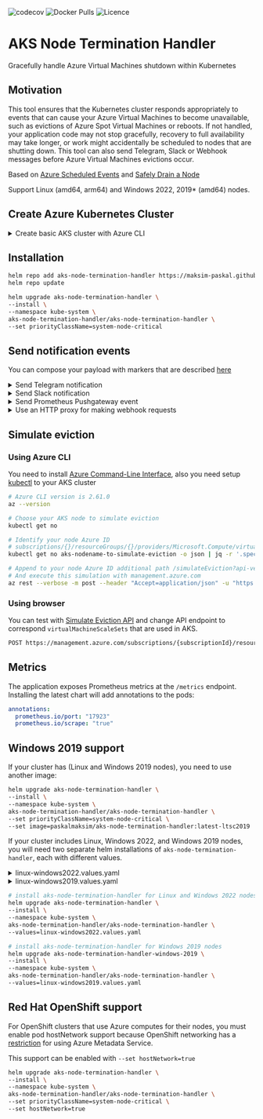 ![codecov](https://codecov.io/gh/maksim-paskal/aks-node-termination-handler/graph/badge.svg?token=0Z0ENDM8VW)
![Docker Pulls](https://img.shields.io/docker/pulls/paskalmaksim/aks-node-termination-handler.svg)
![Licence](https://img.shields.io/github/license/maksim-paskal/aks-node-termination-handler.svg)

# AKS Node Termination Handler

Gracefully handle Azure Virtual Machines shutdown within Kubernetes

## Motivation

This tool ensures that the Kubernetes cluster responds appropriately to events that can cause your Azure Virtual Machines to become unavailable, such as evictions of Azure Spot Virtual Machines or reboots. If not handled, your application code may not stop gracefully, recovery to full availability may take longer, or work might accidentally be scheduled to nodes that are shutting down. This tool can also send Telegram, Slack or Webhook messages before Azure Virtual Machines evictions occur.

Based on [Azure Scheduled Events](https://docs.microsoft.com/en-us/azure/virtual-machines/linux/scheduled-events) and [Safely Drain a Node](https://kubernetes.io/docs/tasks/administer-cluster/safely-drain-node/)

Support Linux (amd64, arm64) and Windows 2022, 2019* (amd64) nodes.

## Create Azure Kubernetes Cluster

<details>
  <summary>Create basic AKS cluster with Azure CLI</summary>

```bash
# https://learn.microsoft.com/en-us/azure/aks/learn/quick-kubernetes-deploy-cli

# Azure CLI version is 2.50.0
az --version

# Create resource group
az group create \
--name test-aks-group-eastus \
--location eastus

# Create aks cluster, with not spot instances
az aks create \
--resource-group test-aks-group-eastus \
--name MyManagedCluster \
--node-count 1 \
--node-vm-size Standard_DS2_v2 \
--enable-cluster-autoscaler \
--min-count 1 \
--max-count 3

# Create Linux nodepool with Spot Virtual Machines and autoscaling
az aks nodepool add \
--resource-group test-aks-group-eastus \
--cluster-name MyManagedCluster \
--name spotpool \
--priority Spot \
--eviction-policy Delete \
--spot-max-price -1 \
--enable-cluster-autoscaler \
--node-vm-size Standard_DS2_v2 \
--min-count 0 \
--max-count 10

# Create Windows (Windows Server 2022) nodepool with Spot Virtual Machines and autoscaling
az aks nodepool add \
--resource-group test-aks-group-eastus \
--cluster-name MyManagedCluster \
--os-type Windows \
--os-sku Windows2022 \
--priority Spot \
--eviction-policy Delete \
--spot-max-price -1 \
--enable-cluster-autoscaler \
--name spot01 \
--min-count 1 \
--max-count 3

# Create Windows (Windows Server 2019) nodepool with Spot Virtual Machines and autoscaling
az aks nodepool add \
--resource-group test-aks-group-eastus \
--cluster-name MyManagedCluster \
--os-type Windows \
--os-sku Windows2019 \
--priority Spot \
--eviction-policy Delete \
--spot-max-price -1 \
--enable-cluster-autoscaler \
--name spot2 \
--min-count 1 \
--max-count 3

# Get config to connect to cluster
az aks get-credentials \
--resource-group test-aks-group-eastus \
--name MyManagedCluster
```

</details>

## Installation

```bash
helm repo add aks-node-termination-handler https://maksim-paskal.github.io/aks-node-termination-handler/
helm repo update

helm upgrade aks-node-termination-handler \
--install \
--namespace kube-system \
aks-node-termination-handler/aks-node-termination-handler \
--set priorityClassName=system-node-critical
```

## Send notification events

You can compose your payload with markers that are described [here](pkg/template/README.md)

<details>
  <summary>Send Telegram notification</summary>

```bash
helm upgrade aks-node-termination-handler \
--install \
--namespace kube-system \
aks-node-termination-handler/aks-node-termination-handler \
--set priorityClassName=system-node-critical \
--set 'args[0]=-telegram.token=<telegram token>' \
--set 'args[1]=-telegram.chatID=<telegram chatid>'
```
</details>

<details>
  <summary>Send Slack notification</summary>

```bash
# create payload file
cat <<EOF | tee values.yaml
priorityClassName: system-node-critical

args:
- -webhook.url=https://hooks.slack.com/services/T00000000/B00000000/XXXXXXXXXXXXXXXXXXXXXXXX
- -webhook.template-file=/files/slack-payload.json
- -webhook.contentType=application/json
- -webhook.method=POST
- -webhook.timeout=30s

configMap:
  data:
    slack-payload.json: |
      {
        "channel": "#mychannel",
        "username": "webhookbot",
        "text": "This is message for {{ .NodeName }}, {{ .InstanceType }} from {{ .NodeRegion }}",
        "icon_emoji": ":ghost:"
      }
EOF

# install/upgrade helm chart
helm upgrade aks-node-termination-handler \
--install \
--namespace kube-system \
aks-node-termination-handler/aks-node-termination-handler \
--values values.yaml
```
</details>

<details>
  <summary>Send Prometheus Pushgateway event</summary>

```bash
cat <<EOF | tee values.yaml
priorityClassName: system-node-critical

args:
- -webhook.url=http://prometheus-pushgateway.prometheus.svc.cluster.local:9091/metrics/job/aks-node-termination-handler
- -webhook.template-file=/files/prometheus-pushgateway-payload.txt
- -webhook.contentType=text/plain
- -webhook.method=POST
- -webhook.timeout=30s

configMap:
  data:
    prometheus-pushgateway-payload.txt: |
      node_termination_event{node="{{ .NodeName }}"} 1
EOF

# install/upgrade helm chart
helm upgrade aks-node-termination-handler \
--install \
--namespace kube-system \
aks-node-termination-handler/aks-node-termination-handler \
--values values.yaml
```
</details>

<details>
  <summary>Use an HTTP proxy for making webhook requests</summary>

Use the flag `-webhook.http-proxy=http://someproxy:3128` for making requests with a proxy. This flag can use HTTP or HTTPS addresses. You can also use basic auth.

```bash
cat <<EOF | tee values.yaml
priorityClassName: system-node-critical

args:
- -webhook.url=https://someserver/somepath
- -webhook.template-file=/files/payload.json
- -webhook.contentType=text/plain
- -webhook.method=POST
- -webhook.timeout=30s
- -webhook.http-proxy=https://someproxy:3128

configMap:
  data:
    payload.json: "This is message for {{ .NodeName }}, {{ .InstanceType }} from {{ .NodeRegion }}"
EOF

# install/upgrade helm chart
helm upgrade aks-node-termination-handler \
--install \
--namespace kube-system \
aks-node-termination-handler/aks-node-termination-handler \
--values values.yaml
```
</details>

## Simulate eviction

### Using Azure CLI

You need to install [Azure Command-Line Interface](https://learn.microsoft.com/en-us/cli/azure/), also you need setup [kubectl](https://learn.microsoft.com/en-us/azure/aks/learn/quick-kubernetes-deploy-cli#connect-to-the-cluster) to your AKS cluster

```bash
# Azure CLI version is 2.61.0
az --version

# Choose your AKS node to simulate eviction
kubectl get no

# Identify your node Azure ID
# subscriptions/{}/resourceGroups/{}/providers/Microsoft.Compute/virtualMachineScaleSets/{}/virtualMachines/{}
kubectl get no aks-nodename-to-simulate-eviction -o json | jq -r '.spec.providerID[9:]'

# Append to your node Azure ID additional path /simulateEviction?api-version=2024-03-01
# And execute this simulation with management.azure.com
az rest --verbose -m post --header "Accept=application/json" -u "https://management.azure.com/{Azure ID}/simulateEviction?api-version=2024-03-01"
```

### Using browser

You can test with [Simulate Eviction API](https://docs.microsoft.com/en-us/rest/api/compute/virtual-machines/simulate-eviction) and change API endpoint to correspond `virtualMachineScaleSets` that are used in AKS.

```bash
POST https://management.azure.com/subscriptions/{subscriptionId}/resourceGroups/{resourceGroupName}/providers/Microsoft.Compute/virtualMachineScaleSets/{vmScaleSetName}/virtualMachines/{instanceId}/simulateEviction?api-version=2021-11-01
```

## Metrics

The application exposes Prometheus metrics at the `/metrics` endpoint. Installing the latest chart will add annotations to the pods:

```yaml
annotations:
  prometheus.io/port: "17923"
  prometheus.io/scrape: "true"
```

## Windows 2019 support

If your cluster has (Linux and Windows 2019 nodes), you need to use another image:

```bash
helm upgrade aks-node-termination-handler \
--install \
--namespace kube-system \
aks-node-termination-handler/aks-node-termination-handler \
--set priorityClassName=system-node-critical \
--set image=paskalmaksim/aks-node-termination-handler:latest-ltsc2019
```

If your cluster includes Linux, Windows 2022, and Windows 2019 nodes, you will need two separate helm installations of `aks-node-termination-handler`, each with different values.

<details>
  <summary>linux-windows2022.values.yaml</summary>

```bash
priorityClassName: system-node-critical

image: paskalmaksim/aks-node-termination-handler:latest

affinity:
  nodeAffinity:
    requiredDuringSchedulingIgnoredDuringExecution:
      nodeSelectorTerms:
      - matchExpressions:
        - key: kubernetes.azure.com/os-sku
          operator: NotIn
          values:
          - Windows2019
```
</details>

<details>
  <summary>linux-windows2019.values.yaml</summary>

```bash
priorityClassName: system-node-critical

image: paskalmaksim/aks-node-termination-handler:latest-ltsc2019

nodeSelector:
  kubernetes.azure.com/os-sku: Windows2019
```
</details>

```bash
# install aks-node-termination-handler for Linux and Windows 2022 nodes
helm upgrade aks-node-termination-handler \
--install \
--namespace kube-system \
aks-node-termination-handler/aks-node-termination-handler \
--values=linux-windows2022.values.yaml

# install aks-node-termination-handler for Windows 2019 nodes
helm upgrade aks-node-termination-handler-windows-2019 \
--install \
--namespace kube-system \
aks-node-termination-handler/aks-node-termination-handler \
--values=linux-windows2019.values.yaml
```

## Red Hat OpenShift support

For OpenShift clusters that use Azure computes for their nodes, you must enable pod hostNetwork support because OpenShift networking has a [restriction](https://docs.openshift.com/container-platform/4.15/networking/understanding-networking.html) for using Azure Metadata Service.

This support can be enabled with `--set hostNetwork=true`

```bash
helm upgrade aks-node-termination-handler \
--install \
--namespace kube-system \
aks-node-termination-handler/aks-node-termination-handler \
--set priorityClassName=system-node-critical \
--set hostNetwork=true
```